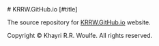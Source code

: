 <div markdown="1">
# KRRW.GitHub.io [#title]

The source repository for <a href="https://krrw.github.io">KRRW.GitHub.io</a> website.

Copyright © Khayri R.R. Woulfe. All rights reserved.
</div>
